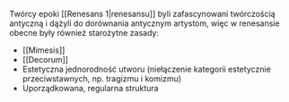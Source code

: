 Twórcy epoki [[Renesans 1|renesansu]] byli zafascynowani twórczością antyczną i dążyli do dorównania antycznym artystom, więc w renesansie obecne były również starożytne zasady:
- [[Mimesis]]
- [[Decorum]]
- Estetyczna jednorodność utworu (niełączenie kategorii estetycznie przeciwstawnych, np. tragizmu i komizmu)
- Uporządkowana, regularna struktura